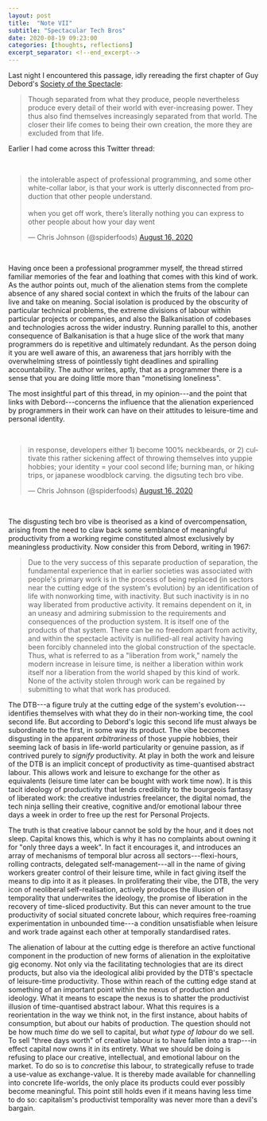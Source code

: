 ```yaml
---
layout: post
title:  "Note VII"
subtitle: "Spectacular Tech Bros"
date: 2020-08-19 09:23:00
categories: [thoughts, reflections]
excerpt_separator: <!--end_excerpt-->
---
```


Last night I encountered this passage, idly rereading the first chapter of Guy Debord's [Society of the Spectacle]({{site.baseurl}}/assets/pdf/debord-spectacle.pdf):

> Though separated from what they produce, people nevertheless produce every detail of their world with ever-increasing power. They thus also find themselves increasingly separated from that world. The closer their life comes to being their own creation, the more they are excluded from that life.

Earlier I had come across this Twitter thread:

<br />
<blockquote class="twitter-tweet"><p lang="en" dir="ltr">the intolerable aspect of professional programming, and some other white-collar labor, is that your work is utterly disconnected from production that other people understand.<br><br>when you get off work, there’s literally nothing you can express to other people about how your day went</p>&mdash; Chris Johnson (@spiderfoods) <a href="https://twitter.com/spiderfoods/status/1294827598506319874?ref_src=twsrc%5Etfw">August 16, 2020</a></blockquote> <script async src="https://platform.twitter.com/widgets.js" charset="utf-8"></script>
<br />

Having once been a professional programmer myself, the thread stirred familiar memories of the fear and loathing that comes with this kind of work. As the author points out, much of the alienation stems from the complete absence of any shared social context in which the fruits of the labour can live and take on meaning. Social isolation is produced by the obscurity of particular technical problems, the extreme divisions of labour within particular projects or companies, and also the Balkanisation of codebases and technologies across the wider industry. Running parallel to this, another consequence of Balkanisation is that a huge slice of the work that many programmers do is repetitive and ultimately redundant. As the person doing it you are well aware of this, an awareness that jars horribly with the overwhelming stress of pointlessly tight deadlines and spiralling accountability. The author writes, aptly, that as a programmer there is a sense that you are doing little more than "monetising loneliness".

<!--end_excerpt-->

The most insightful part of this thread, in my opinion---and the point that links with Debord---concerns the influence that the alienation experienced by programmers in their work can have on their attitudes to leisure-time and personal identity.

<br />
<blockquote class="twitter-tweet"><p lang="en" dir="ltr">in response, developers either 1) become 100% neckbeards, or 2) cultivate this rather sickening affect of throwing themselves into yuppie hobbies; your identity = your cool second life; burning man, or hiking trips, or japanese woodblock carving. the digsuting tech bro vibe.</p>&mdash; Chris Johnson (@spiderfoods) <a href="https://twitter.com/spiderfoods/status/1294830145866362881?ref_src=twsrc%5Etfw">August 16, 2020</a></blockquote> <script async src="https://platform.twitter.com/widgets.js" charset="utf-8"></script>
<br />

The disgusting tech bro vibe is theorised as a kind of overcompensation, arising from the need to claw back some semblance of meaningful productivity from a working regime constituted almost exclusively by meaningless productivity. Now consider this from Debord, writing in 1967:

> Due to the very success of this separate production of separation, the fundamental experience that in earlier societies was associated with people's primary work is in the process of being replaced (in sectors near the cutting edge of the system's evolution) by an identification of life with nonworking time, with inactivity. But such inactivity is in no way liberated from productive activity. It remains dependent on it, in an uneasy and admiring submission to the requirements and consequences of the production system. It is itself one of the products of that system. There can be no freedom apart from activity, and within the spectacle activity is nullified-all real activity having been forcibly channeled into the global construction of the spectacle. Thus, what is referred to as a "liberation from work," namely the modern increase in leisure time, is neither a liberation within work itself nor a liberation from the world shaped by this kind of work. None of the activity stolen through work can be regained by submitting to what that work has produced.

The DTB---a figure truly at the cutting edge of the system's evolution---identifies themselves with what they do in their non-working time, the cool second life. But according to Debord's logic this second life must always be subordinate to the first, in some way its product. The vibe becomes disgusting in the apparent _arbitrariness_ of those yuppie hobbies, their seeming lack of basis in life-world particularity or genuine passion, as if contrived purely to _signify_ productivity. At play in both the work and leisure of the DTB is an implicit concept of productivity as time-quantised abstract labour. This allows work and leisure to exchange for the other as equivalents (leisure time later can be bought with work time now). It is this tacit ideology of productivity that lends credibility to the bourgeois fantasy of liberated work: the creative industries freelancer, the digital nomad, the tech ninja selling their creative, cognitive and/or emotional labour three days a week in order to free up the rest for Personal Projects.

The truth is that creative labour cannot be sold by the hour, and it does not sleep. Capital knows this, which is why it has no complaints about owning it for "only three days a week". In fact it encourages it, and introduces an array of mechanisms of temporal blur across all sectors---flexi-hours, rolling contracts, delegated self-management---all in the name of giving workers greater control of their leisure time, while in fact giving itself the means to dip into it as it pleases. In proliferating their vibe, the DTB, the very icon of neoliberal self-realisation, actively produces the illusion of temporality that underwrites the ideology, the promise of liberation in the recovery of time-sliced productivity. But this can never amount to the true productivity of social situated concrete labour, which requires free-roaming experimentation in unbounded time---a condition unsatisfiable when leisure and work trade against each other at temporally standardised rates.

The alienation of labour at the cutting edge is therefore an active functional component in the production of new forms of alienation in the exploitative gig economy. Not only via the facilitating technologies that are its direct products, but also via the ideological alibi provided by the DTB's spectacle of leisure-time productivity. Those within reach of the cutting edge stand at something of an important point within the nexus of production and ideology. What it means to escape the nexus is to shatter the productivist illusion of time-quantised abstract labour. What this requires is a reorientation in the way we think not, in the first instance, about habits of consumption, but about our habits of production. The question should not be how much _time_ do we sell to capital, but _what type of labour_ do we sell. To sell "three days worth" of creative labour is to have fallen into a trap---in effect capital now owns it in its entirety. What we should be doing is refusing to place our creative, intellectual, and emotional labour on the market. To do so is to _concretise_ this labour, to strategically refuse to trade a use-value as exchange-value. It is thereby made available for channelling into concrete life-worlds, the only place its products could ever possibly become meaningful. This point still holds even if it means having less time to do so: capitalism's productivist temporality was never more than a devil's bargain.
